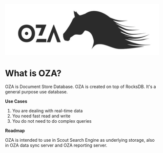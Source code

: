 ![oza-logo](documentation/readme/oza.png)

# What is OZA?

OZA is Document Store Database. OZA is created on top of RocksDB.
It's a general purpose use database. 

**Use Cases**
1. You are dealing with real-time data
2. You need fast read and write
3. You do not need to do complex queries

**Roadmap**

OZA is intended to use in Scout Search Engine as underlying storage, also in OZA data sync
server and OZA reporting server.